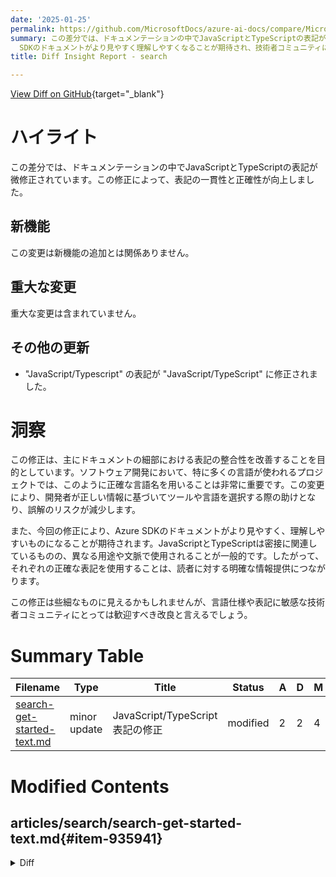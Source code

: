 ```yaml
---
date: '2025-01-25'
permalink: https://github.com/MicrosoftDocs/azure-ai-docs/compare/MicrosoftDocs:fee2fd2...MicrosoftDocs:c67b444
summary: この差分では、ドキュメンテーションの中でJavaScriptとTypeScriptの表記が微修正され、一貫性と正確性が向上しました。これにより、正確な言語名を使用することが重要なソフトウェア開発のプロジェクトにおいて、開発者が正しい情報に基づいてツールや言語を選択する際の助けとなります。また、Azure
  SDKのドキュメントがより見やすく理解しやすくなることが期待され、技術者コミュニティにとって歓迎すべき改善と言えるでしょう。
title: Diff Insight Report - search

---
```


[View Diff on GitHub](https://github.com/MicrosoftDocs/azure-ai-docs/compare/MicrosoftDocs:fee2fd2...MicrosoftDocs:c67b444){target="_blank"}

# ハイライト
この差分では、ドキュメンテーションの中でJavaScriptとTypeScriptの表記が微修正されています。この修正によって、表記の一貫性と正確性が向上しました。

## 新機能
この変更は新機能の追加とは関係ありません。

## 重大な変更
重大な変更は含まれていません。

## その他の更新
- "JavaScript/Typescript" の表記が "JavaScript/TypeScript" に修正されました。

# 洞察
この修正は、主にドキュメントの細部における表記の整合性を改善することを目的としています。ソフトウェア開発において、特に多くの言語が使われるプロジェクトでは、このように正確な言語名を用いることは非常に重要です。この変更により、開発者が正しい情報に基づいてツールや言語を選択する際の助けとなり、誤解のリスクが減少します。

また、今回の修正により、Azure SDKのドキュメントがより見やすく、理解しやすいものになることが期待されます。JavaScriptとTypeScriptは密接に関連しているものの、異なる用途や文脈で使用されることが一般的です。したがって、それぞれの正確な表記を使用することは、読者に対する明確な情報提供につながります。

この修正は些細なものに見えるかもしれませんが、言語仕様や表記に敏感な技術者コミュニティにとっては歓迎すべき改良と言えるでしょう。

# Summary Table
|  Filename  | Type |    Title    | Status | A  | D  | M  |
|------------|------|-------------|--------|----|----|----|
| [search-get-started-text.md](#item-935941) | minor update | JavaScript/TypeScript表記の修正 | modified | 2 | 2 | 4 | 


# Modified Contents
## articles/search/search-get-started-text.md{#item-935941}

<details>
<summary>Diff</summary>
````diff
@@ -28,7 +28,7 @@ This quickstart has steps for the following SDKs:
 + [Azure SDK for .NET](?tabs=dotnet#create-load-and-query-an-index)
 + [Azure SDK for Python](?tabs=python#create-load-and-query-an-index)
 + [Azure SDK for Java](?tabs=java#create-load-and-query-an-index)
-+ [Azure SDK for JavaScript/Typescript](?tabs=javascript#create-load-and-query-an-index)
++ [Azure SDK for JavaScript/TypeScript](?tabs=javascript#create-load-and-query-an-index)
 
 ## Prerequisites
 
@@ -46,7 +46,7 @@ This quickstart has steps for the following SDKs:
 
 ## Create, load, and query an index
 
-Choose a programming language for the next step. The **Azure.Search.Documents** client libraries are available in Azure SDKs for .NET, Python, Java, and JavaScript/Typescript.
+Choose a programming language for the next step. The **Azure.Search.Documents** client libraries are available in Azure SDKs for .NET, Python, Java, and JavaScript/TypeScript.
 
 ## [**.NET**](#tab/dotnet)
 
````
</details>

### Summary

```json
{
    "modification_type": "minor update",
    "modification_title": "JavaScript/TypeScript表記の修正"
}
```

### Explanation
このコードの差分は、`articles/search/search-get-started-text.md`ファイルにおけるテキストのわずかな変更を表しています。具体的には、"JavaScript/Typescript"という表記が"JavaScript/TypeScript"に修正されました。この修正は、正確な表記を促進することを目的としており、利用者に対する情報の明確さを向上させるためのものです。全体で2行が追加され、2行が削除され、合計で4つの変更が行われました。変更の内容は、Azure SDKのドキュメントにおいてプログラミング言語を選ぶ際に関連する部分で、正しい言語名が反映されています。


